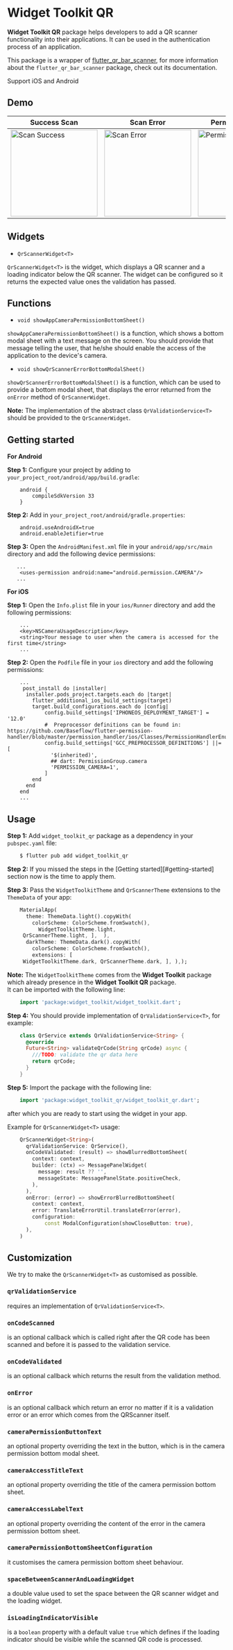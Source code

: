 
# Widget Toolkit QR

**Widget Toolkit QR** package helps developers to add a QR scanner functionality into their applications. It can be used
in the authentication process of an application.

This package is a wrapper of [flutter_qr_bar_scanner](https://pub.dev/packages/flutter_qr_bar_scanner),
for more information about the `flutter_qr_bar_scanner` package, check out its documentation.

Support iOS and Android

## Demo

| Success Scan | Scan Error | Permission Asked  | 
|---|---|---|
| <img width=200 src="https://raw.githubusercontent.com/Prime-Holding/widget_toolkit/develop/packages/widget_toolkit_qr/doc/assets/scan_success.webp" alt="Scan Success"></img> | <img width=200 src="https://raw.githubusercontent.com/Prime-Holding/widget_toolkit/develop/packages/widget_toolkit_qr/doc/assets/scan_error.webp" alt="Scan Error"></img> | <img width=200 src="https://raw.githubusercontent.com/Prime-Holding/widget_toolkit/develop/packages/widget_toolkit_qr/doc/assets/permission_asked.webp" alt="Permission Asked"></img> |

## Widgets

 - `QrScannerWidget<T>`

`QrScannerWidget<T>` is the widget, which displays a QR scanner and a loading indicator below the QR scanner.
The widget can be configured so it returns the expected value ones the validation has passed.

## Functions

 - `void showAppCameraPermissionBottomSheet()`

`showAppCameraPermissionBottomSheet()` is a function, which shows a bottom modal sheet 
with a text message on the screen. You should provide that message telling the user, that he/she should enable 
the access of the application to the device's camera.

 - `void showQrScannerErrorBottomModalSheet()`
 
`showQrScannerErrorBottomModalSheet()` is a function, which can be used to provide a bottom modal 
sheet, that displays the error returned from the `onError` method of `QrScannerWidget`.

**Note:** The implementation of the abstract class `QrValidationService<T>` should be provided to the `QrScannerWidget`.

## Getting started

**For Android**

**Step 1:** Configure your project by adding to `your_project_root/android/app/build.gradle`:
```
    android {
        compileSdkVersion 33
    }
```
**Step 2:** Add in `your_project_root/android/gradle.properties`:
```
    android.useAndroidX=true
    android.enableJetifier=true
```
**Step 3:** Open the `AndroidManifest.xml` file in your `android/app/src/main` directory and add the following device permissions:

```
   ...
    <uses-permission android:name="android.permission.CAMERA"/>
   ...
```

**For iOS**

**Step 1:** Open the `Info.plist` file in your `ios/Runner` directory and add the following permissions:

```
    ...
    <key>NSCameraUsageDescription</key>
    <string>Your message to user when the camera is accessed for the first time</string>
    ...

```


**Step 2:** Open the `Podfile` file in your `ios` directory and add the following permissions:
```
    ...
     post_install do |installer|
      installer.pods_project.targets.each do |target|
        flutter_additional_ios_build_settings(target)
        target.build_configurations.each do |config|
            config.build_settings['IPHONEOS_DEPLOYMENT_TARGET'] = '12.0'
            #  Preprocessor definitions can be found in: https://github.com/Baseflow/flutter-permission-handler/blob/master/permission_handler/ios/Classes/PermissionHandlerEnums.h
            config.build_settings['GCC_PREPROCESSOR_DEFINITIONS'] ||= [
              '$(inherited)',
              ## dart: PermissionGroup.camera
              'PERMISSION_CAMERA=1',
            ]
        end
      end
    end
    ...
```

## Usage

**Step 1:** Add `widget_toolkit_qr` package as a dependency in your `pubspec.yaml` file:

```bash
    $ flutter pub add widget_toolkit_qr
```

**Step 2:** If you missed the steps in the [Getting started][#getting-started] section now is the time to apply them.

**Step 3:** Pass the `WidgetToolkitTheme` and `QrScannerTheme` extensions to the `ThemeData` of your app:
```dart
    MaterialApp(    
      theme: ThemeData.light().copyWith(    
        colorScheme: ColorScheme.fromSwatch(),    
          WidgetToolkitTheme.light,  
     QrScannerTheme.light, ],  ),    
      darkTheme: ThemeData.dark().copyWith(    
        colorScheme: ColorScheme.fromSwatch(),    
        extensions: [  
     WidgetToolkitTheme.dark, QrScannerTheme.dark, ], ),);   
```
**Note:** The `WidgetToolkitTheme` comes from the **Widget Toolkit** package which already presence in the **Widget Toolkit QR** package.  
It can be imported with the following line:
```dart
    import 'package:widget_toolkit/widget_toolkit.dart';
```  

**Step 4:** You should provide implementation of `QrValidationService<T>`, for example:
```dart
    class QrService extends QrValidationService<String> {
      @override
      Future<String> validateQrCode(String qrCode) async {
        ///TODO: validate the qr data here
        return qrCode;
      }
    }
```

**Step 5:** Import the package with the following line:
```dart
    import 'package:widget_toolkit_qr/widget_toolkit_qr.dart';  
```
after which you are ready to start using the widget in your app.

Example for `QrScannerWidget<T>` usage:
```dart
    QrScannerWidget<String>(
      qrValidationService: QrService(),
      onCodeValidated: (result) => showBlurredBottomSheet(
        context: context,
        builder: (ctx) => MessagePanelWidget(
          message: result ?? '',
          messageState: MessagePanelState.positiveCheck,
        ),
      ),
      onError: (error) => showErrorBlurredBottomSheet(
        context: context,
        error: TranslateErrorUtil.translateError(error),
        configuration:
            const ModalConfiguration(showCloseButton: true),
      ),
    )
```

## Customization

We try to make the `QrScannerWidget<T>` as customised as possible.

### `qrValidationService`
requires an implementation of `QrValidationService<T>`.

### `onCodeScanned`
is an optional callback which is called right after the QR code has been scanned and before it is passed to the validation service.

### `onCodeValidated`
is an optional callback which returns the result from the validation method.

### `onError`
is an optional callback which return an error no matter if it is a validation error or an error which comes from the QRScanner itself.

### `cameraPermissionButtonText`
an optional property overriding the text in the button, which is in the camera permission bottom modal sheet.

### `cameraAccessTitleText`
an optional property overriding the title of the camera permission bottom sheet.

### `cameraAccessLabelText`
an optional property overriding the content of the error in the camera permission bottom sheet.

### `cameraPermissionBottomSheetConfiguration`
it customises the camera permission bottom sheet behaviour.

### `spaceBetweenScannerAndLoadingWidget`
a double value used to set the space between the QR scanner widget and the loading widget.

### `isLoadingIndicatorVisible`
is a `boolean` property with a default value `true` which defines if the loading indicator should be visible while the scanned QR code is processed.

